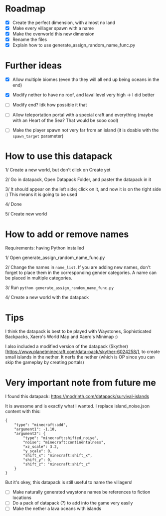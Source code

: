 # Roadmap

- [x] Create the perfect dimension, with almost no land
- [x] Make every villager spawn with a name
- [x] Make the overworld this new dimension
- [x] Rename the files
- [x] Explain how to use generate_assign_random_name_func.py

# Further ideas

- [x] Allow multiple biomes (even tho they will all end up being oceans in the end)
- [x] Modify nether to have no roof, and laval level very high -> I did better
- [ ] Modify end? Idk how possible it that
- [ ] Allow teleportation portal with a special craft and everything (maybe with an Heart of the Sea? That would be sooo cool)
- [ ] Make the player spawn not very far from an island (it is doable with the `spawn_target` parameter)


# How to use this datapack

1/ Create a new world, but don't click on Create yet

2/ Go in datapack, Open Datapack Folder, and paster the datapack in it

3/ It should appear on the left side; click on it, and now it is on the right side :) This means it is going to be used

4/ Done

5/ Create new world



# How to add or remove names

Requirements: having Python installed

1/ Open generate_assign_random_name_func.py

2/ Change the names in `name_list`. If you are adding new names, don't forget to place them in the corresponding gender categories. A name can be placed in multiple categories.

3/ Run `python generate_assign_random_name_func.py`

4/ Create a new world with the datapack


# Tips

I think the datapack is best to be played with Waystones, Sophisticated Backpacks, Xaero's World Map and Xaero's Minimap :)

I also included a modified version of the datapack (Skyther)[https://www.planetminecraft.com/data-pack/skyther-6024258/], to create small islands in the nether. It nerfs the nether (which is OP since you can skip the gameplay by creating portals)

# Very important note from future me

I found this datapack:
https://modrinth.com/datapack/survival-islands

It is awesome and is exactly what I wanted. I replace island_noise.json content with this:


```
{
    "type": "minecraft:add",
    "argument1": -1.10,
    "argument2": {
        "type": "minecraft:shifted_noise",
        "noise": "minecraft:continentalness",
        "xz_scale": 3.2,
        "y_scale": 0,
        "shift_x": "minecraft:shift_x",
        "shift_y": 0,
        "shift_z": "minecraft:shift_z"
    }
}
```

But it's okey, this datapack is still useful to name the villagers!

- [ ] Make naturally generated waystone names be references to fiction locations
- [ ] Do a pack of datapack (?) to add into the game very easily
- [ ] Make the nether a lava oceans with islands
